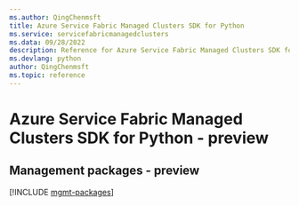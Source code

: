 ```yaml
---
ms.author: QingChenmsft
title: Azure Service Fabric Managed Clusters SDK for Python
ms.service: servicefabricmanagedclusters
ms.data: 09/28/2022
description: Reference for Azure Service Fabric Managed Clusters SDK for Python
ms.devlang: python
author: QingChenmsft
ms.topic: reference
---
```

# Azure Service Fabric Managed Clusters SDK for Python - preview

## Management packages - preview
[!INCLUDE [mgmt-packages](service-fabric-managed-clusters-mgmt-index.md)]